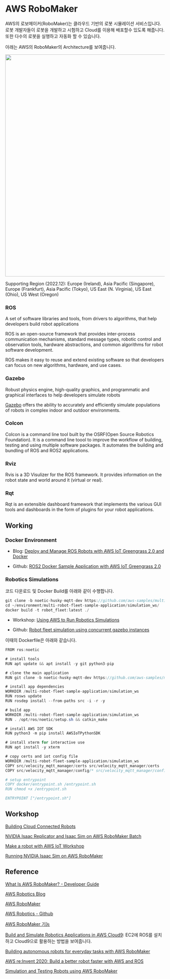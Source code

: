 # AWS RoboMaker


AWS의 로보메이커(RoboMaker)는 클라우드 기반의 로봇 시뮬레이션 서비스입니다. 로봇 개발자들이 로봇을 개발하고 시험하고 Cloud를 이용해 배포할수 있도록 해줍니다. 또한 다수의 로봇을 실행하고 자동화 할 수 있습니다. 

아래는 AWS의 RoboMaker의 Architecture를 보여줍니다. 

<img src="https://user-images.githubusercontent.com/52392004/209247633-304c8356-df34-4558-9374-3f962f38f851.png" width="700">

Supporting Region (2022.12): Europe (Ireland), Asia Pacific (Singapore), Europe (Frankfurt), Asia Pacific (Tokyo), US East (N. Virginia), US East (Ohio), US West (Oregon)

### ROS

A set of software libraries and tools, from drivers to algorithms, that help developers build robot applications

ROS is an open-source framework that provides inter-process communication mechanisms, standard message types, robotic control and observation tools, hardware abstractions, and common algorithms for robot software development.

ROS makes it easy to reuse and extend existing software so that developers can focus on new algorithms, hardware, and use cases.


### Gazebo
Robust physics engine, high-quality graphics, and programmatic and graphical interfaces to help developers simulate robots

[Gazebo](https://gazebosim.org/home) offers the ability to accurately and efficiently simulate populations of robots in complex indoor and outdoor environments.


### Colcon

Colcon is a command line tool built by the OSRF(Open Source Robotics Foundation). It is a command line toool to improve the workflow of building, testing and using multiple software packages. It automates the building and bundling of ROS and ROS2 applications.

### Rviz

Rvis is a 3D Visulizer for the ROS framework. It provides information on the robot state and world around it (virtual or real).


### Rqt

Rqt is an extensible dashboard framework that implements the various GUI tools and dashboards in the form of plugins for your robot applications.


## Working

### Docker Environment

- Blog: [Deploy and Manage ROS Robots with AWS IoT Greengrass 2.0 and Docker](https://aws.amazon.com/ko/blogs/robotics/deploy-and-manage-ros-robots-with-aws-iot-greengrass-2-0-and-docker/)

- Github: [ROS2 Docker Sample Application with AWS IoT Greengrass 2.0](https://github.com/aws-samples/greengrass-v2-docker-ros-demo)



### Robotics Simulations

코드 다운로드 및 Docker Build를 아래와 같이 수행합니다. 

```java
git clone -b noetic-husky-mqtt-dev https://github.com/aws-samples/multi-robot-fleet-sample-application.git
cd ~/environment/multi-robot-fleet-sample-application/simulation_ws/
docker build -t robot_fleet:latest ./
```

- Workshop: [Using AWS to Run Robotics Simulations](https://catalog.us-east-1.prod.workshops.aws/workshops/5b369b7a-2da1-498b-97a9-9af95e3c6294/en-US)

- Github: [Robot fleet simulation using concurrent gazebo instances](https://github.com/aws-samples/multi-robot-fleet-sample-application)

이때의 Dockerfile은 아래와 같습니다. 

```java
FROM ros:noetic

# install tools
RUN apt update && apt install -y git python3-pip

# clone the main application
RUN git clone -b noetic-husky-mqtt-dev https://github.com/aws-samples/multi-robot-fleet-sample-application.git

# install app dependencies
WORKDIR /multi-robot-fleet-sample-application/simulation_ws
RUN rosws update
RUN rosdep install --from-paths src -i -r -y

# build app
WORKDIR /multi-robot-fleet-sample-application/simulation_ws
RUN . /opt/ros/noetic/setup.sh && catkin_make

# install AWS IOT SDK
RUN python3 -m pip install AWSIoTPythonSDK

# install xterm for interactive use
RUN apt install -y xterm

# copy certs and iot config file
WORKDIR /multi-robot-fleet-sample-application/simulation_ws
COPY src/velocity_mqtt_manager/certs src/velocity_mqtt_manager/certs 
COPY src/velocity_mqtt_manager/config/* src/velocity_mqtt_manager/config

# setup entrypoint
COPY docker/entrypoint.sh /entrypoint.sh
RUN chmod +x /entrypoint.sh

ENTRYPOINT ["/entrypoint.sh"]
```


## Workshop 

[Building Cloud Connected Robots](https://catalog.us-east-1.prod.workshops.aws/workshops/fa208b8e-83d6-4cc1-8356-bfa5b6184fae/en-US)


[NVIDIA Isaac Replicator and Isaac Sim on AWS RoboMaker Batch](https://catalog.us-east-1.prod.workshops.aws/workshops/bf038477-a314-403e-9272-508642bc0fcb/en-US)

[Make a robot with AWS IoT Workshop](https://catalog.us-east-1.prod.workshops.aws/workshops/446304b7-b946-4c40-b78f-08bf0025d8f6/en-US)

[Running NVIDIA Isaac Sim on AWS RoboMaker](https://catalog.us-east-1.prod.workshops.aws/workshops/c8280014-6276-4a6c-830c-a0ce18581221/en-US)



## Reference

[What Is AWS RoboMaker? - Developer Guide](https://docs.aws.amazon.com/robomaker/latest/dg/chapter-welcome.html)

[AWS Robotics Blog](https://aws.amazon.com/ko/blogs/robotics/)

[AWS RoboMaker](https://aws.amazon.com/ko/robomaker/)

[AWS Robotics - Github](https://github.com/aws-robotics)

[AWS RoboMaker 기능](https://aws.amazon.com/ko/robomaker/features/)

[Build and Simulate Robotics Applications in AWS Cloud9](https://aws.amazon.com/ko/blogs/robotics/robotics-development-in-aws-cloud9/): EC2에 ROS를 설치하고 Cloud9으로 활용하는 방법을 보여줍니다. 

[Building autonomous robots for everyday tasks with AWS RoboMaker](https://www.youtube.com/watch?v=2UWNIyBaDxg)

[AWS re:Invent 2020: Build a better robot faster with AWS and ROS](https://www.youtube.com/watch?v=6R_CImH8DYs)

[Simulation and Testing Robots using AWS RoboMaker](https://summit.robomakerworkshops.com/ws/multi_robot_fleet_simulations)
